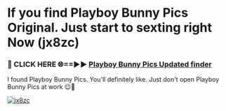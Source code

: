 # If you find Playboy Bunny Pics Original. Just start to sexting right Now (jx8zc)

<h3>🔴 CLICK HERE 🌐==►► <a href="https://tinyurl.com/mtbk5fxa" rel="nofollow">Playboy Bunny Pics Updated finder</a></h3>

I found Playboy Bunny Pics. You'll definitely like. Just don't open Playboy Bunny Pics at work 😉💬

[![jx8zc](https://i.imgur.com/Q8WKrnY.jpeg)](https://tinyurl.com/mtbk5fxa)
